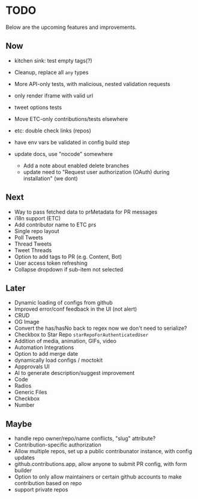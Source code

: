 # TODO

Below are the upcoming features and improvements.

## Now

- kitchen sink: test empty tags(?)
- Cleanup, replace all `any` types
- More API-only tests, with malicious, nested validation requests
- only render iframe with valid url

- tweet options tests

- Move ETC-only contributions/tests elsewhere
- etc: double check links (repos)

- have env vars be validated in config build step
- update docs, use "nocode" somewhere
  - Add a note about enabled delete branches
  - update need to "Request user authorization (OAuth) during installation" (we dont)

## Next

- Way to pass fetched data to prMetadata for PR messages
- i18n support (ETC)
- Add contributor name to ETC prs
- Single repo layout
- Poll Tweets
- Thread Tweets
- Tweet Threads
- Option to add tags to PR (e.g. Content, Bot)
- User access token refreshing
- Collapse dropdown if sub-item not selected

## Later

- Dynamic loading of configs from github
- Improved error/conf feedback in the UI (not alert)
- CRUD
- OG Image
- Convert the has/hasNo back to regex now we don't need to serialize?
- Checkbox to Star Repo `starRepoForAuthenticatedUser`
- Addition of media, animation, GIFs, video
- Automation Integrations
- Option to add merge date
- dynamically load configs / moctokit
- Appprovals UI
- AI to generate description/suggest improvement
- Code
- Radios
- Generic Files
- Checkbox
- Number

## Maybe

- handle repo owner/repo/name conflicts, "slug" attribute?
- Contribution-specific authorization
- Allow multiple repos, set up a public contribunator instance, with config updates
- github.contributions.app, allow anyone to submit PR config, with form builder
- Option to only allow maintainers or certain github accounts to make contribution based on repo
- support private repos
